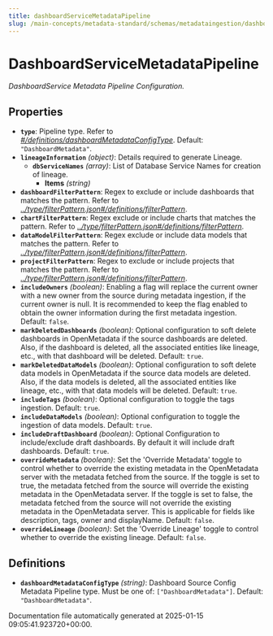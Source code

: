 ```yaml
---
title: dashboardServiceMetadataPipeline
slug: /main-concepts/metadata-standard/schemas/metadataingestion/dashboardservicemetadatapipeline
---
```


# DashboardServiceMetadataPipeline

*DashboardService Metadata Pipeline Configuration.*

## Properties

- **`type`**: Pipeline type. Refer to *[#/definitions/dashboardMetadataConfigType](#definitions/dashboardMetadataConfigType)*. Default: `"DashboardMetadata"`.
- **`lineageInformation`** *(object)*: Details required to generate Lineage.
  - **`dbServiceNames`** *(array)*: List of Database Service Names for creation of lineage.
    - **Items** *(string)*
- **`dashboardFilterPattern`**: Regex to exclude or include dashboards that matches the pattern. Refer to *[../type/filterPattern.json#/definitions/filterPattern](#/type/filterPattern.json#/definitions/filterPattern)*.
- **`chartFilterPattern`**: Regex exclude or include charts that matches the pattern. Refer to *[../type/filterPattern.json#/definitions/filterPattern](#/type/filterPattern.json#/definitions/filterPattern)*.
- **`dataModelFilterPattern`**: Regex exclude or include data models that matches the pattern. Refer to *[../type/filterPattern.json#/definitions/filterPattern](#/type/filterPattern.json#/definitions/filterPattern)*.
- **`projectFilterPattern`**: Regex to exclude or include projects that matches the pattern. Refer to *[../type/filterPattern.json#/definitions/filterPattern](#/type/filterPattern.json#/definitions/filterPattern)*.
- **`includeOwners`** *(boolean)*: Enabling a flag will replace the current owner with a new owner from the source during metadata ingestion, if the current owner is null. It is recommended to keep the flag enabled to obtain the owner information during the first metadata ingestion. Default: `false`.
- **`markDeletedDashboards`** *(boolean)*: Optional configuration to soft delete dashboards in OpenMetadata if the source dashboards are deleted. Also, if the dashboard is deleted, all the associated entities like lineage, etc., with that dashboard will be deleted. Default: `true`.
- **`markDeletedDataModels`** *(boolean)*: Optional configuration to soft delete data models in OpenMetadata if the source data models are deleted. Also, if the data models is deleted, all the associated entities like lineage, etc., with that data models will be deleted. Default: `true`.
- **`includeTags`** *(boolean)*: Optional configuration to toggle the tags ingestion. Default: `true`.
- **`includeDataModels`** *(boolean)*: Optional configuration to toggle the ingestion of data models. Default: `true`.
- **`includeDraftDashboard`** *(boolean)*: Optional Configuration to include/exclude draft dashboards. By default it will include draft dashboards. Default: `true`.
- **`overrideMetadata`** *(boolean)*: Set the 'Override Metadata' toggle to control whether to override the existing metadata in the OpenMetadata server with the metadata fetched from the source. If the toggle is set to true, the metadata fetched from the source will override the existing metadata in the OpenMetadata server. If the toggle is set to false, the metadata fetched from the source will not override the existing metadata in the OpenMetadata server. This is applicable for fields like description, tags, owner and displayName. Default: `false`.
- **`overrideLineage`** *(boolean)*: Set the 'Override Lineage' toggle to control whether to override the existing lineage. Default: `false`.
## Definitions

- **`dashboardMetadataConfigType`** *(string)*: Dashboard Source Config Metadata Pipeline type. Must be one of: `["DashboardMetadata"]`. Default: `"DashboardMetadata"`.


Documentation file automatically generated at 2025-01-15 09:05:41.923720+00:00.
